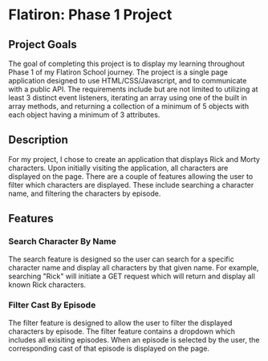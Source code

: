 # Flatiron: Phase 1 Project

## Project Goals

The goal of completing this project is to display my learning throughout Phase 1 of my Flatiron School journey. The project is a single page application designed to use HTML/CSS/Javascript, and to communicate with a public API. The requirements include but are not limited to utilizing at least 3 distinct event listeners, iterating an array using one of the built in array methods, and returning a collection of a minimum of 5 objects with each object having a minimum of 3 attributes. 

## Description

For my project, I chose to create an application that displays Rick and Morty characters. Upon initially visiting the application, all characters are displayed on the page. There are a couple of features allowing the user to filter which characters are displayed. These include searching a character name, and filtering the characters by episode.

## Features

### Search Character By Name

The search feature is designed so the user can search for a specific character name and display all characters by that given name. For example, searching "Rick" will initiate a GET request which will return and display all known Rick characters.

### Filter Cast By Episode

The filter feature is designed to allow the user to filter the displayed characters by episode. The filter feature contains a dropdown which includes all exisiting episodes. When an episode is selected by the user, the corresponding cast of that episode is displayed on the page.